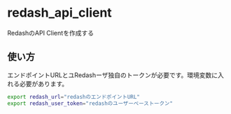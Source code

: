 # redash_api_client

RedashのAPI Clientを作成する

## 使い方

エンドポイントURLとユRedashーザ独自のトークンが必要です。環境変数に入れる必要があります。

```bash
export redash_url="redashのエンドポイントURL"
export redash_user_token="redashのユーザーベーストークン"
```

